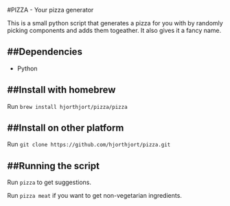 #PIZZA - Your pizza generator

This is a small python script that generates a pizza for you with by randomly picking components and adds them togeather.
It also gives it a fancy name.

##Dependencies
-----------
* Python

##Install with homebrew
-----------

Run `brew install hjorthjort/pizza/pizza`

##Install on other platform
-----------

Run `git clone https://github.com/hjorthjort/pizza.git`

##Running the script
-----------
Run `pizza` to get suggestions.

Run `pizza meat` if you want to get non-vegetarian ingredients.
